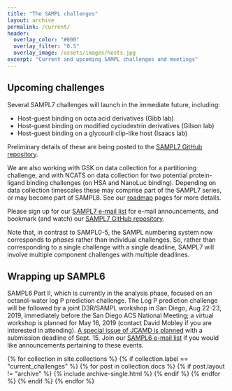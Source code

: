 ```yaml
---
title: "The SAMPL challenges"
layout: archive
permalink: /current/
header:
  overlay_color: "#000"
  overlay_filter: "0.5"
  overlay_image: /assets/images/hosts.jpg
excerpt: "Current and upcoming SAMPL challenges and meetings"
---
```


## Upcoming challenges

Several SAMPL7 challenges will launch in the immediate future, including:
- Host-guest binding on octa acid derivatives (Gibb lab)
- Host-guest binding on modified cyclodextrin derivatives (Gilson lab)
- Host-guest binding on a glycouril clip-like host (Isaacs lab)

Preliminary details of these are being posted to the [SAMPL7 GitHub repository](https://github.com/mobleylab/SAMPL7).

We are also working with GSK on data collection for a partitioning challenge, and with NCATS on data collection for two potential protein-ligand binding challenges (on HSA and NanoLuc binding). Depending on data collection timescales these may comprise part of the SAMPL7 series, or may become part of SAMPL8.
See our [roadmap](https://samplchallenges.github.io/roadmap/) pages for more details.

Please sign up for our [SAMPL7 e-mail list](http://eepurl.com/gpBBun) for e-mail announcements, and bookmark (and watch) our [SAMPL7 GitHub repository](https://github.com/MobleyLab/SAMPL7).

Note that, in contrast to SAMPL0-5, the SAMPL numbering system now corresponds to *phases* rather than individual challenges. So, rather than corresponding to a single challenge with a single deadline, SAMPL7 will involve multiple component challenges with multiple deadlines.

## Wrapping up SAMPL6

SAMPL6 Part II, which is currently in the analysis phase, focused on an octanol-water log P prediction challenge. The Log P prediction challenge will be followed by a joint D3R/SAMPL workshop in San Diego, Aug 22-23, 2019, immediately before the San Diego ACS National Meeting; a virtual workshop is planned for May 16, 2019 (contact David Mobley if you are interested in attending). [A special issue of JCAMD is planned](https://samplchallenges.github.io/roadmap/specialissues/) with a submission deadline of Sept. 15. Join our [SAMPL6 e-mail list](http://eepurl.com/gaAA0H) if you would like announcements pertaining to these events.


{% for collection in site.collections %}
  {% if collection.label == "current_challenges" %}
    {% for post in collection.docs %}
	  {% if post.layout != "archive" %}
        {% include archive-single.html %}
	  {% endif %}
    {% endfor %}
  {% endif %}
{% endfor %}
